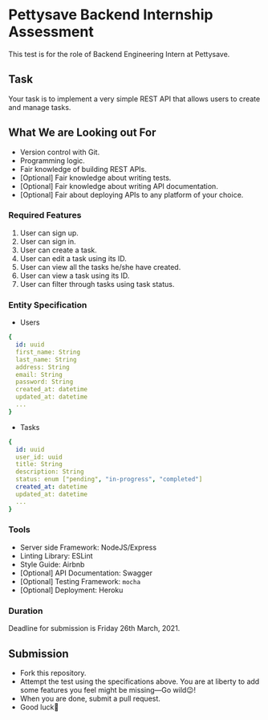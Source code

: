 
# Pettysave Backend Internship Assessment

This test is for the role of Backend Engineering Intern at Pettysave.

## Task

Your task is to implement a very simple REST API that allows users to create and manage tasks.

## What We are Looking out For

- Version control with Git.
- Programming logic.
- Fair knowledge of building REST APIs.
- [Optional] Fair knowledge about writing tests.
- [Optional] Fair knowledge about writing API documentation.
- [Optional] Fair about deploying APIs to any platform of your choice.

### Required Features

1. User can sign up.
2. User can sign in.
3. User can create a task.
4. User can edit a task using its ID.
5. User can view all the tasks he/she have created.
6. User can view a task using its ID.
7. User can filter through tasks using task status.

### Entity Specification

- Users

```yaml
{
  id: uuid
  first_name: String
  last_name: String
  address: String
  email: String
  password: String
  created_at: datetime
  updated_at: datetime
  ...
}
```

- Tasks

```yaml
{
  id: uuid
  user_id: uuid
  title: String
  description: String
  status: enum ["pending", "in-progress", "completed"]
  created_at: datetime
  updated_at: datetime
  ...
}
```

### Tools

- Server side Framework: NodeJS/Express
- Linting Library: ESLint
- Style Guide: Airbnb
- [Optional] API Documentation: Swagger
- [Optional] Testing Framework: `mocha`
- [Optional] Deployment: Heroku

### Duration

Deadline for submission is Friday 26th March, 2021.

## Submission

- Fork this repository.
- Attempt the test using the specifications above. You are at liberty to add some features you feel might be missing—Go wild😉!
- When you are done, submit a pull request.
- Good luck💪

